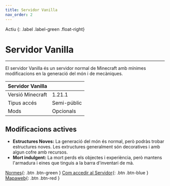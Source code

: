 ```yaml
---
title: Servidor Vanilla
nav_order: 2
---
```


Actiu 
{: .label .label-green .float-right}
# Servidor Vanilla 

---
El servidor Vanilla és un servidor normal de Minecraft amb mínimes modificacions en la generació del món i de mecàniques.


| Servidor Vanilla      |               |
|:----------------------|:--------------|
| Versió Minecraft      | 1.21.1        |
| Tipus accés           | Semi-públic   |
| Mods                  | Opcionals     |


## Modificacions actives

- **Estructures Noves:** La generació del món és normal, però podràs trobar estructures noves. Les extructures generalment són decoratives i amb algun cofre amb recursos.
- **Mort indulgent:** La mort perds els objectes i experiència, però mantens l'armadura i eines que tinguis a la barra d'inventari de mà. 

[Normes](normes.md){: .btn .btn-green } [Com accedir al Servidor](acces.md){: .btn .btn-blue } [Mapaweb](mapaweb.md){: .btn .btn-red }

